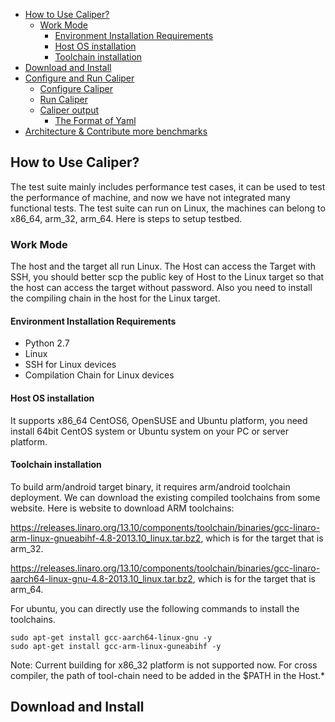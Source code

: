 * [How to Use Caliper?](#1)
  * [Work Mode](#1.1)
    * [Environment Installation Requirements](#1.1.1)
    * [Host OS installation](#1.1.2)
    * [Toolchain installation](#1.1.3)
* [Download and Install](#2)
* [Configure and Run Caliper](#3)
  * [Configure Caliper](#3.1)
  * [Run Caliper](#3.2)
  * [Caliper output](#3.3)
    * [The Format of Yaml](#1.1.1)
* [Architecture & Contribute more benchmarks](#4)
   
<h2 id="1">How to Use Caliper?</h2>

The test suite mainly includes performance test cases, it can be used to test the performance of machine, and now we have not integrated many functional tests. The test suite can run on Linux, the machines can belong to x86_64, arm_32, arm_64. Here is steps to setup testbed.

<h3 id="1.1">Work Mode</h3>

The host and the target all run Linux. The Host can access the Target with SSH, you should better scp the public key of Host to the Linux target so that the host can access the target without password. Also you need to install the compiling chain in the host for the Linux target.

<h4 id="1.1.1">Environment Installation Requirements</h4>

 * Python 2.7
 * Linux
 * SSH for Linux devices
 * Compilation Chain for Linux devices

<h4 id="1.1.2">Host OS installation</h4>

It supports x86_64 CentOS6, OpenSUSE and Ubuntu platform, you need install 64bit CentOS system or Ubuntu system on your PC or server platform.

<h4 id="1.1.3">Toolchain installation</h4>

To build arm/android target binary, it requires arm/android toolchain deployment. We can download the existing compiled toolchains from some website.
Here is website to download ARM toolchains:

https://releases.linaro.org/13.10/components/toolchain/binaries/gcc-linaro-arm-linux-gnueabihf-4.8-2013.10_linux.tar.bz2, which is for the target that is arm_32.

https://releases.linaro.org/13.10/components/toolchain/binaries/gcc-linaro-aarch64-linux-gnu-4.8-2013.10_linux.tar.bz2, which is for the target that is arm_64.

For ubuntu, you can directly use the following commands to install the toolchains.
```shell
sudo apt-get install gcc-aarch64-linux-gnu -y
sudo apt-get install gcc-arm-linux-guneabihf -y
```

Note: Current building for x86_32 platform is not supported now. For cross compiler, the path of tool-chain need to be added in the $PATH in the Host.*

<h2 id="2">Download and Install</h2>


